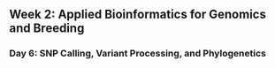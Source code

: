 ## Week 2: Applied Bioinformatics for Genomics and Breeding

### Day 6: SNP Calling, Variant Processing, and Phylogenetics

